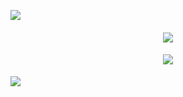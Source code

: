 ![](https://files.catbox.moe/2nbekk.png)
<h4 align="center">  

  ![](https://komarev.com/ghpvc/?username=Iovefool&color=grey&style=flat-square&label=˚ʚ♡ɞ˚&abbreviated=true)
</h4>
</p>
<h4 align="center">
  
![](https://files.catbox.moe/lo099u.png)
</h4>
</p>

![](https://files.catbox.moe/bcvdea.png)
